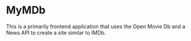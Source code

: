 MyMDb
=====

This is a primarily frontend application that uses the Open Movie Db and a News API to create a site similar to IMDb.